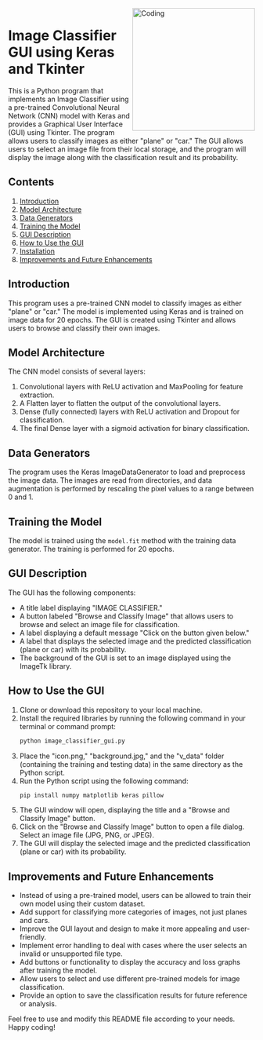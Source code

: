 <img align="right" alt="Coding" width="250" src="https://cdn-icons-png.flaticon.com/512/7580/7580978.png">

# Image Classifier GUI using Keras and Tkinter
This is a Python program that implements an Image Classifier using a pre-trained Convolutional Neural Network (CNN) model with Keras and provides a Graphical User Interface (GUI) using Tkinter. The program allows users to classify images as either "plane" or "car." The GUI allows users to select an image file from their local storage, and the program will display the image along with the classification result and its probability.

## Contents
1. [Introduction](#introduction)
2. [Model Architecture](#model-architecture)
3. [Data Generators](#data-generators)
4. [Training the Model](#training-the-model)
5. [GUI Description](#gui-description)
6. [How to Use the GUI](#how-to-use-the-gui)
7. [Installation](#installation)
8. [Improvements and Future Enhancements](#improvements-and-future-enhancements)

## Introduction
This program uses a pre-trained CNN model to classify images as either "plane" or "car." The model is implemented using Keras and is trained on image data for 20 epochs. The GUI is created using Tkinter and allows users to browse and classify their own images.

## Model Architecture
The CNN model consists of several layers:
1. Convolutional layers with ReLU activation and MaxPooling for feature extraction.
2. A Flatten layer to flatten the output of the convolutional layers.
3. Dense (fully connected) layers with ReLU activation and Dropout for classification.
4. The final Dense layer with a sigmoid activation for binary classification.

## Data Generators
The program uses the Keras ImageDataGenerator to load and preprocess the image data. The images are read from directories, and data augmentation is performed by rescaling the pixel values to a range between 0 and 1.

## Training the Model
The model is trained using the `model.fit` method with the training data generator. The training is performed for 20 epochs.

## GUI Description
The GUI has the following components:
- A title label displaying "IMAGE CLASSIFIER."
- A button labeled "Browse and Classify Image" that allows users to browse and select an image file for classification.
- A label displaying a default message "Click on the button given below."
- A label that displays the selected image and the predicted classification (plane or car) with its probability.
- The background of the GUI is set to an image displayed using the ImageTk library.

## How to Use the GUI
1. Clone or download this repository to your local machine.
2. Install the required libraries by running the following command in your terminal or command prompt:
	```bash
	python image_classifier_gui.py
	```
3. Place the "icon.png," "background.jpg," and the "v_data" folder (containing the training and testing data) in the same directory as the Python script.
4. Run the Python script using the following command:
	```bash
	pip install numpy matplotlib keras pillow
	```
5. The GUI window will open, displaying the title and a "Browse and Classify Image" button.
6. Click on the "Browse and Classify Image" button to open a file dialog. Select an image file (JPG, PNG, or JPEG).
7. The GUI will display the selected image and the predicted classification (plane or car) with its probability.

## Improvements and Future Enhancements
- Instead of using a pre-trained model, users can be allowed to train their own model using their custom dataset.
- Add support for classifying more categories of images, not just planes and cars.
- Improve the GUI layout and design to make it more appealing and user-friendly.
- Implement error handling to deal with cases where the user selects an invalid or unsupported file type.
- Add buttons or functionality to display the accuracy and loss graphs after training the model.
- Allow users to select and use different pre-trained models for image classification.
- Provide an option to save the classification results for future reference or analysis.

Feel free to use and modify this README file according to your needs. Happy coding!
